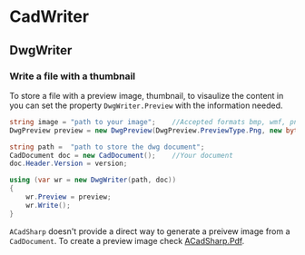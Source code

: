 # CadWriter

## DwgWriter

### Write a file with a thumbnail

To store a file with a preview image, thumbnail, to visaulize the content in you can set the property `DwgWriter.Preview` with the information needed.

```C#
string image = "path to your image";    //Accepted formats bmp, wmf, png
DwgPreview preview = new DwgPreview(DwgPreview.PreviewType.Png, new byte[80], File.ReadAllBytes(image));

string path =  "path to store the dwg document";
CadDocument doc = new CadDocument();    //Your document
doc.Header.Version = version;

using (var wr = new DwgWriter(path, doc))
{
    wr.Preview = preview;
    wr.Write();
}
```

`ACadSharp` doesn't provide a direct way to generate a preivew image from a `CadDocument`. To create a preview image check [ACadSharp.Pdf](https://github.com/DomCR/ACadSharp.Pdf).